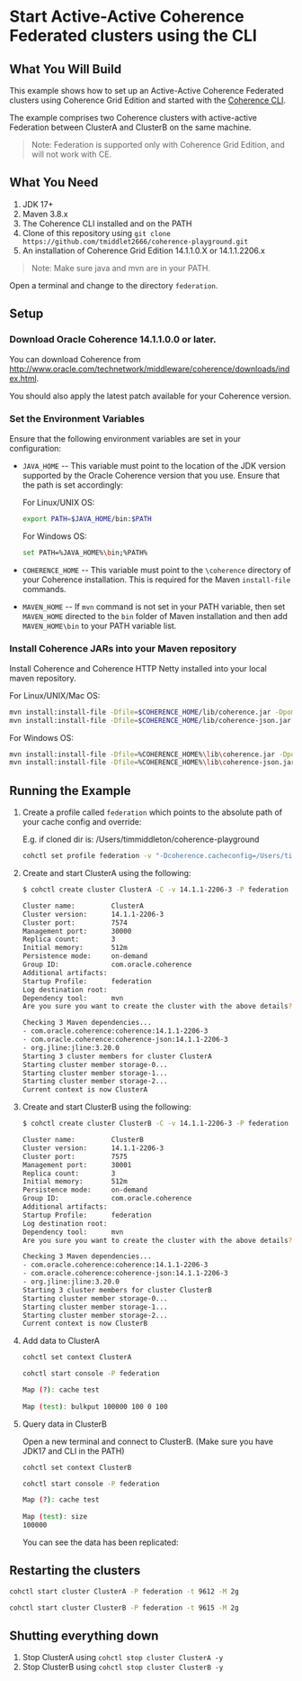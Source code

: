 # Start Active-Active Coherence Federated clusters using the CLI

## What You Will Build

This example shows how to set up an Active-Active Coherence Federated clusters using Coherence Grid Edition
and started with the [Coherence CLI](https://github.com/oracle/coherence-cli).

The example comprises two Coherence clusters with active-active Federation between 
ClusterA and ClusterB on the same machine.

> Note: Federation is supported only with Coherence Grid Edition, and will not work with CE. 

## What You Need

1. JDK 17+
2. Maven 3.8.x
3. The Coherence CLI installed and on the PATH
4. Clone of this repository using `git clone https://github.com/tmiddlet2666/coherence-playground.git`
5. An installation of Coherence Grid Edition 14.1.1.0.X or 14.1.1.2206.x
           
> Note: Make sure java and mvn are in your PATH.

Open a terminal and change to the directory `federation`.

## Setup

### Download Oracle Coherence 14.1.1.0.0 or later.

You can download Coherence from http://www.oracle.com/technetwork/middleware/coherence/downloads/index.html.

You should also apply the latest patch available for your Coherence version.

### Set the Environment Variables

Ensure that the following environment variables are set in your configuration:

* `JAVA_HOME` -- This variable must point to the location of the JDK version supported by the Oracle Coherence version that you use. Ensure that the path is set accordingly:</br>

   For Linux/UNIX OS:

   ```bash
   export PATH=$JAVA_HOME/bin:$PATH
   ```

   For Windows OS:

   ```bash
   set PATH=%JAVA_HOME%\bin;%PATH%
   ```

* `COHERENCE_HOME` -- This variable must point to the `\coherence` directory of your Coherence installation. This is required for the Maven `install-file` commands.

* `MAVEN_HOME` -- If `mvn` command is not set in your PATH variable, then set `MAVEN_HOME` directed to the `bin` folder of Maven installation and then add `MAVEN_HOME\bin` to your PATH variable list.

### Install Coherence JARs into your Maven repository

Install Coherence and Coherence HTTP Netty installed into your local maven repository.

For Linux/UNIX/Mac OS:

```bash
mvn install:install-file -Dfile=$COHERENCE_HOME/lib/coherence.jar -DpomFile=$COHERENCE_HOME/plugins/maven/com/oracle/coherence/coherence/14.1.1/coherence.14.1.1.pom
mvn install:install-file -Dfile=$COHERENCE_HOME/lib/coherence-json.jar -DpomFile=$COHERENCE_HOME/plugins/maven/com/oracle/coherence/coherence-json/14.1.1/coherence-json.14.1.1.pom
```

For Windows OS:

```bash
mvn install:install-file -Dfile=%COHERENCE_HOME%\lib\coherence.jar -DpomFile=%COHERENCE_HOME%\plugins\maven\com\oracle\coherence\coherence\14.1.1\coherence.14.1.1.pom
mvn install:install-file -Dfile=%COHERENCE_HOME%\lib\coherence-json.jar -DpomFile=%COHERENCE_HOME%\plugins\maven\com\oracle\coherence\coherence-json\14.1.1\coherence-json.14.1.1.pom
```

## <a name="run"></a> Running the Example

1. Create a profile called `federation` which points to the absolute path of your cache config and override:

   E.g. if cloned dir is: /Users/timmiddleton/coherence-playground

   ```bash
   cohctl set profile federation -v "-Dcoherence.cacheconfig=/Users/timmiddleton/coherence-playground/federation/config-2-servers/federated-cache-config.xml -Dcoherence.override=/Users/timmiddleton/coherence-playground/federation/config-2-servers/federated-override.xml"
   ```

2. Create and start ClusterA using the following:

   ```bash
   $ cohctl create cluster ClusterA -C -v 14.1.1-2206-3 -P federation -H 30000 -p 7574 -M 2g -t 9612

   Cluster name:         ClusterA
   Cluster version:      14.1.1-2206-3
   Cluster port:         7574
   Management port:      30000
   Replica count:        3
   Initial memory:       512m
   Persistence mode:     on-demand
   Group ID:             com.oracle.coherence
   Additional artifacts: 
   Startup Profile:      federation
   Log destination root: 
   Dependency tool:      mvn
   Are you sure you want to create the cluster with the above details? (y/n) y

   Checking 3 Maven dependencies...
   - com.oracle.coherence:coherence:14.1.1-2206-3
   - com.oracle.coherence:coherence-json:14.1.1-2206-3
   - org.jline:jline:3.20.0
   Starting 3 cluster members for cluster ClusterA
   Starting cluster member storage-0...
   Starting cluster member storage-1...
   Starting cluster member storage-2...
   Current context is now ClusterA
   ```    

3. Create and start ClusterB using the following:

   ```bash
   $ cohctl create cluster ClusterB -C -v 14.1.1-2206-3 -P federation -H 30001 -p 7575 -M 2g -t 9615

   Cluster name:         ClusterB
   Cluster version:      14.1.1-2206-3
   Cluster port:         7575
   Management port:      30001
   Replica count:        3
   Initial memory:       512m
   Persistence mode:     on-demand
   Group ID:             com.oracle.coherence
   Additional artifacts: 
   Startup Profile:      federation
   Log destination root: 
   Dependency tool:      mvn
   Are you sure you want to create the cluster with the above details? (y/n) y

   Checking 3 Maven dependencies...
   - com.oracle.coherence:coherence:14.1.1-2206-3
   - com.oracle.coherence:coherence-json:14.1.1-2206-3
   - org.jline:jline:3.20.0
   Starting 3 cluster members for cluster ClusterB
   Starting cluster member storage-0...
   Starting cluster member storage-1...
   Starting cluster member storage-2...
   Current context is now ClusterB
   ```    

4. Add data to ClusterA

    ```bash
    cohctl set context ClusterA
   
    cohctl start console -P federation   
   
    Map (?): cache test
           
    Map (test): bulkput 100000 100 0 100      

    ```

5. Query data in ClusterB
   
    Open a new terminal and connect to ClusterB. (Make sure you have JDK17 and CLI in the PATH)

    ```bash
    cohctl set context ClusterB
   
    cohctl start console -P federation   
   
    Map (?): cache test
           
    Map (test): size
    100000
    ```
    
    You can see the data has been replicated:

## Restarting the clusters
       
```bash
cohctl start cluster ClusterA -P federation -t 9612 -M 2g

cohctl start cluster ClusterB -P federation -t 9615 -M 2g 
```


## Shutting everything down

1. Stop ClusterA using `cohctl stop cluster ClusterA -y`
1. Stop ClusterB using `cohctl stop cluster ClusterB -y`
